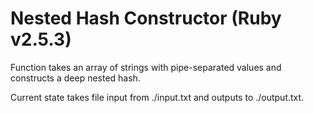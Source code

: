 # Nested Hash Constructor (Ruby v2.5.3)

Function takes an array of strings with pipe-separated values
and constructs a deep nested hash.

Current state takes file input from ./input.txt and 
outputs to ./output.txt.